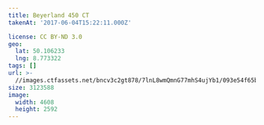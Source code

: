 ```yaml
---
title: Beyerland 450 CT
takenAt: '2017-06-04T15:22:11.000Z'

license: CC BY-ND 3.0
geo:
  lat: 50.106233
  lng: 8.773322
tags: []
url: >-
  //images.ctfassets.net/bncv3c2gt878/7lnL8wmQmnG77mhS4ujYb1/093e54f65b670cb9e8735845e89e8588/beyerland-450-ct_34284883583_o
size: 3123588
image:
  width: 4608
  height: 2592
---
```


